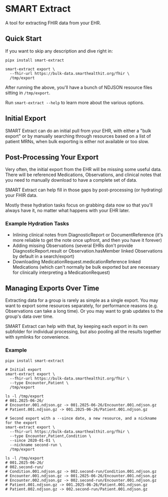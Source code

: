 # SMART Extract

A tool for extracting FHIR data from your EHR.

## Quick Start

If you want to skip any description and dive right in:

```shell
pipx install smart-extract

smart-extract export \
  --fhir-url https://bulk-data.smarthealthit.org/fhir \
  /tmp/export
```

After running the above, you'll have a bunch of NDJSON resource files sitting in `/tmp/export`.

Run `smart-extract --help` to learn more about the various options.

## Initial Export

SMART Extract can do an initial pull from your EHR,
with either a "bulk export" or by manually searching through resources 
based on a list of patient MRNs,
when bulk exporting is either not available or too slow.

## Post-Processing Your Export

Very often, the initial export from the EHR will be missing some useful data.
There will be referenced Medications, Observations, and clinical notes that you need to manually
download to have a complete set of data.

SMART Extract can help fill in those gaps by post-processing (or hydrating) your FHIR data.

Mostly these hydration tasks focus on grabbing data now so that you'll always have it,
no matter what happens with your EHR later.

### Example Hydration Tasks

- Inlining clinical notes from DiagnosticReport or DocumentReference
  (it's more reliable to get the note once upfront, and then you have it forever)
- Adding missing Observations (several EHRs don't provide
  DiagnosticReport.result or Observation.hasMember linked
  Observations by default in a search/export)
- Downloading MedicationRequest.medicationReference linked
  Medications (which can't normally be bulk exported but
  are necessary for clinically interpreting a MedicationRequest)

## Managing Exports Over Time

Extracting data for a group is rarely as simple as a single export.
You may want to export some resources separately, for performance reasons
(e.g. Observations can take a long time).
Or you may want to grab updates to the group's data over time.

SMART Extract can help with that, by keeping each export in its own subfolder
for individual processing,
but also pooling all the results together with symlinks for convenience.

### Example

```shell
pipx install smart-extract

# Initial export
smart-extract export \
  --fhir-url https://bulk-data.smarthealthit.org/fhir \
  --type Encounter,Patient \
  /tmp/export

ls -l /tmp/export
# 001.2025-06-26/
# Encounter.001.ndjson.gz -> 001.2025-06-26/Encounter.001.ndjson.gz
# Patient.001.ndjson.gz -> 001.2025-06-26/Patient.001.ndjson.gz

# Second export with a --since date, a new resource, and a nickname for the export
smart-extract export \
  --fhir-url https://bulk-data.smarthealthit.org/fhir \
  --type Encounter,Patient,Condition \
  --since 2020-01-01 \
  --nickname second-run \
  /tmp/export

ls -l /tmp/export
# 001.2025-06-26/
# 002.second-run/
# Condition.001.ndjson.gz -> 002.second-run/Condition.001.ndjson.gz
# Encounter.001.ndjson.gz -> 001.2025-06-26/Encounter.001.ndjson.gz
# Encounter.002.ndjson.gz -> 002.second-run/Encounter.001.ndjson.gz
# Patient.001.ndjson.gz -> 001.2025-06-26/Patient.001.ndjson.gz
# Patient.002.ndjson.gz -> 002.second-run/Patient.001.ndjson.gz
```
